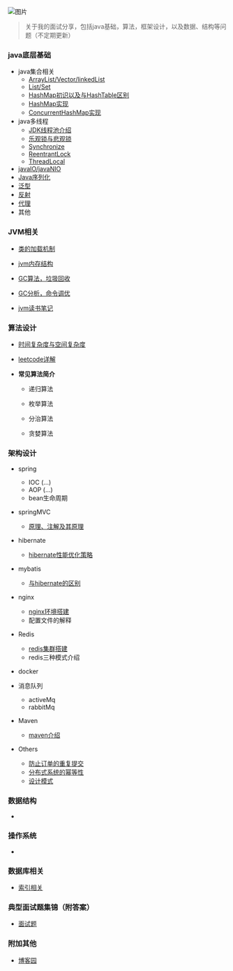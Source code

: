 ![图片](https://github.com/havenBoy/havenboy-java-Interview/blob/master/image/2.jpg)

> 关于我的面试分享，包括java基础，算法，框架设计，以及数据、结构等问题（不定期更新）

### java底层基础
- java集合相关
  * [ArrayList/Vector/linkedList](https://github.com/havenBoy/java--Interview/blob/master/javabasic/ArrayListVectorlinkedlist.md)
  * [List/Set]()
  * [HashMap初识以及与HashTable区别](https://github.com/havenBoy/havenboy-java-Interview/blob/master/javabasic/hashmap-hashtable.md)
  * [HashMap实现](https://github.com/havenBoy/havenboy-java-Interview/blob/master/javabasic/hashmap.md)
  * [ConcurrentHashMap实现](https://github.com/havenBoy/havenboy-java-Interview/blob/master/javabasic/concurrenthashmap.md)
- java多线程
  * [JDK线程池介绍](https://github.com/havenBoy/havenboy-java-Interview/blob/master/javabasic/jdk-threadPool.md)
  * [乐观锁与悲观锁](https://github.com/havenBoy/havenboy-java-Interview/blob/master/javabasic/Pessimistic-lock&&optimistic-lock.md)
  * [Synchronize](https://github.com/havenBoy/havenboy-java-Interview/blob/master/javabasic/Synchronize.md)
  * [ReentrantLock](https://github.com/havenBoy/havenboy-java-Interview/blob/master/javabasic/ReentrantLock.md)
  * [ThreadLocal](https://github.com/havenBoy/havenboy-java-Interview/blob/master/javabasic/ThreadLocal.md)
- [javaIO/javaNIO](https://github.com/havenBoy/havenboy-java-Interview/blob/master/javabasic/javaIO-javaNIO.md)
- [Java序列化](https://github.com/havenBoy/havenboy-java-Interview/blob/master/javabasic/serializable.md)
- [泛型](https://github.com/havenBoy/havenboy-java-Interview/blob/master/javabasic/generics.md)
- [反射](https://github.com/havenBoy/havenboy-java-Interview/blob/master/javabasic/reflection.md)
- [代理](https://github.com/havenBoy/havenboy-java-Interview/blob/master/javabasic/proxy.md)
- 其他



### JVM相关
- [类的加载机制](https://github.com/havenBoy/havenboy-java-Interview/blob/master/javabasic/jvm1.md)
- [jvm内存结构](https://github.com/havenBoy/havenboy-java-Interview/blob/master/javabasic/jvm2.md)
- [GC算法，垃圾回收](https://github.com/havenBoy/havenboy-java-Interview/blob/master/javabasic/jvm3.md)
- [GC分析，命令调优](https://github.com/havenBoy/havenboy-java-Interview/blob/master/javabasic/jvm4.md)

- [jvm读书笔记](https://github.com/havenBoy/java-book-notes/tree/master/%E6%B7%B1%E5%85%A5%E7%90%86%E8%A7%A3java%E8%99%9A%E6%8B%9F%E6%9C%BA)


### 算法设计
- [时间复杂度与空间复杂度](https://github.com/havenBoy/interview/blob/master/Algorithm/complex.md)

- [leetcode详解](https://github.com/havenBoy/LeetCode)

- **常见算法简介**

  * 递归算法

  * 枚举算法

  * 分治算法

  * 贪婪算法


### 架构设计
- spring
  * IOC (...)
  * AOP (...)
  * bean生命周期
- springMVC
  * [原理、注解及其原理](https://github.com/havenBoy/havenboy-java-Interview/blob/master/Architecture-design/springmvc.md)
- hibernate
  * [hibernate性能优化策略](https://github.com/havenBoy/interview/blob/master/Architecture-design/hibernate/hibernate.md)
- mybatis
  * [与hibernate的区别](https://github.com/havenBoy/havenboy-java-Interview/blob/master/javabasic/Hibernate-MyBatis.md)
- nginx
  * [nginx环境搭建](https://github.com/havenBoy/interview/blob/master/Architecture-design/nginx/nginx.md)
  * 配置文件的解释
- Redis
  * [redis集群搭建](https://github.com/havenBoy/interview/blob/master/Architecture-design/redis/rediscluster.md)
  * redis三种模式介绍
- docker

- 消息队列
  * activeMq
  * rabbitMq
- Maven
  * [maven介绍](https://github.com/havenBoy/interview/blob/master/Architecture-design/maven/maven.md)
- Others
  * [防止订单的重复提交](https://github.com/havenBoy/havenboy-java-Interview/blob/master/Architecture-design/others/first.md)
  * [分布式系统的幂等性]()
  * [设计模式](https://github.com/havenBoy/havenboy-java-Interview/blob/master/Architecture-design/Java%2024%20%20design-pattern%20%20and%20%207%20standard/conclusion.md)


### 数据结构
- 


### 操作系统
- 


### 数据库相关
- [索引相关](https://github.com/havenBoy/interview/blob/master/databases/index.md)


### 典型面试题集锦（附答案）

- [面试题](https://github.com/havenBoy/havenboy-java-Interview/blob/master/interviewcases/interview_cases.md)

### 附加其他
- [博客园](http://www.cnblogs.com/zxx-813/)
